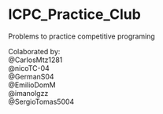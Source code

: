 # ICPC_Practice_Club
Problems to practice competitive programing 

Colaborated by: <br/>
@CarlosMtz1281 <br/>
@nicoTC-04 <br/>
@GermanS04 <br/>
@EmilioDomM <br/>
@imanolgzz <br/>
@SergioTomas5004 <br/>
